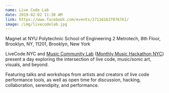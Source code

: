 ```yaml
---
name: Live Code Lab
date: 2019-02-02 11:30 AM
link: https://www.facebook.com/events/271161637076761/
image: /img/livecodelab.jpg
---
```


Magnet at NYU Polytechnic School of Engineering
2 Metrotech, 8th Floor, Brooklyn, NY, 11201, Brooklyn, New York

LiveCode.NYC and [Music Community Lab](https://www.facebook.com/MusicCommunityLab/) ([Monthly Music Hackathon NYC](https://www.facebook.com/musichackathon/)) present a day exploring the intersection of live code, music/sonic art, visuals, and beyond.

Featuring talks and workshops from artists and creators of live code performance tools, as well as open time for discussion, hacking, collaboration, serendipity, and performance.
